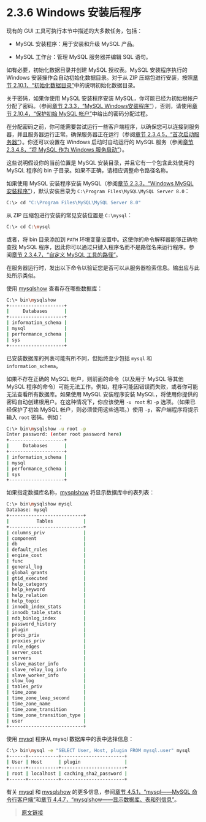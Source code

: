 # 2.3.6 Windows 安装后程序

现有的 GUI 工具可执行本节中描述的大多数任务，包括：

- MySQL 安装程序：用于安装和升级 MySQL 产品。

- MySQL 工作台：管理 MySQL 服务器并编辑 SQL 语句。

如有必要，初始化数据目录并创建 MySQL 授权表。MySQL 安装程序执行的 Windows 安装操作会自动初始化数据目录。对于从 ZIP 压缩包进行安装，按照[章节 2.10.1，“初始化数据目录”](/2/2.10/2.10.1/data-directory-initialization)中的说明初始化数据目录。

关于密码，如果你使用 MySQL 安装程序安装 MySQL，你可能已经为初始根帐户分配了密码。（参阅[章节 2.3.3，“MySQL Windows安装程序”](/2/2.3/2.3.3/mysql-installer)），否则，请使用[章节 2.10.4，“保护初始 MySQL 帐户”](/2/2.10/2.10.4/default-privileges)中给出的密码分配过程。

在分配密码之前，你可能需要尝试运行一些客户端程序，以确保您可以连接到服务器，并且服务器运行正常。确保服务器正在运行（参阅[章节 2.3.4.5，“首次启动服务器”](/2/2.3/2.3.4/2.3.4.5/windows-server-first-start)）。你还可以设置在 Windows 启动时自动运行的 MySQL 服务（参阅[章节 2.3.4.8，“将 MySQL 作为 Windows 服务启动”](/2/2.3/2.3.4/2.3.4.8/windows-start-service)）。

这些说明假设你的当前位置是 MySQL 安装目录，并且它有一个包含此处使用的 MySQL 程序的 bin 子目录。如果不正确，请相应调整命令路径名称。

如果使用 MySQL 安装程序安装 MySQL（参阅[章节 2.3.3，“Windows MySQL 安装程序”](/2/2.3/2.3.3/mysql-installer)），默认安装目录为 `C:\Program Files\MySQL\MySQL Server 8.0`：

```bash
C:\> cd "C:\Program Files\MySQL\MySQL Server 8.0"
```

从 ZIP 压缩包进行安装的常见安装位置是 `C:\mysql`：

```bash
C:\> cd C:\mysql
```

或者，将 bin 目录添加到 `PATH` 环境变量设置中。这使你的命令解释器能够正确地查找 MySQL 程序，因此你可以通过只键入程序名而不是路径名来运行程序。参阅[章节 2.3.4.7，“自定义 MySQL 工具的路径”](/2/2.3/2.3.4/2.3.4.7/mysql-installation-windows-path)。

在服务器运行时，发出以下命令以验证您是否可以从服务器检索信息。输出应与此处所示类似。

使用 [mysqlshow](/4/4.5/4.5.7/mysqlshow) 查看存在哪些数据库：

```bash
C:\> bin\mysqlshow
+--------------------+
|     Databases      |
+--------------------+
| information_schema |
| mysql              |
| performance_schema |
| sys                |
+--------------------+
```

已安装数据库的列表可能有所不同，但始终至少包括 `mysql` 和 `information_schema`。

如果不存在正确的 MySQL 帐户，则前面的命令（以及用于 MySQL 等其他 MySQL 程序的命令）可能无法工作。例如，程序可能因错误而失败，或者你可能无法查看所有数据库。如果使用 MySQL 安装程序安装 MySQL，将使用你提供的密码自动创建根用户。在这种情况下，你应该使用 `-u root` 和 `-p` 选项。（如果已经保护了初始 MySQL 帐户，则必须使用这些选项。）使用 `-p`，客户端程序将提示输入 `root` 密码。例如：

```bash
C:\> bin\mysqlshow -u root -p
Enter password: (enter root password here)
+--------------------+
|     Databases      |
+--------------------+
| information_schema |
| mysql              |
| performance_schema |
| sys                |
+--------------------+
```

如果指定数据库名称，[mysqlshow](/4/4.5/4.5.7/mysqlshow) 将显示数据库中的表列表：

```bash
C:\> bin\mysqlshow mysql
Database: mysql
+---------------------------+
|          Tables           |
+---------------------------+
| columns_priv              |
| component                 |
| db                        |
| default_roles             |
| engine_cost               |
| func                      |
| general_log               |
| global_grants             |
| gtid_executed             |
| help_category             |
| help_keyword              |
| help_relation             |
| help_topic                |
| innodb_index_stats        |
| innodb_table_stats        |
| ndb_binlog_index          |
| password_history          |
| plugin                    |
| procs_priv                |
| proxies_priv              |
| role_edges                |
| server_cost               |
| servers                   |
| slave_master_info         |
| slave_relay_log_info      |
| slave_worker_info         |
| slow_log                  |
| tables_priv               |
| time_zone                 |
| time_zone_leap_second     |
| time_zone_name            |
| time_zone_transition      |
| time_zone_transition_type |
| user                      |
+---------------------------+
```

使用 [mysql](/4/4.5/4.5.1/mysql) 程序从 mysql 数据库中的表中选择信息：

```bash
C:\> bin\mysql -e "SELECT User, Host, plugin FROM mysql.user" mysql
+------+-----------+-----------------------+
| User | Host      | plugin                |
+------+-----------+-----------------------+
| root | localhost | caching_sha2_password |
+------+-----------+-----------------------+
```

有关 [mysql](/4/4.5/4.5.1/mysql) 和 [mysqlshow](/4/4.5/4.5.7/mysqlshow) 的更多信息，参阅[章节 4.5.1，“mysql——MySQL 命令行客户端”](/4/4.5/4.5.1/mysql)和[章节 4.4.7，“mysqlshow——显示数据库、表和列信息”](/4/4.5/4.5.7/mysqlshow)。

> [原文链接](https://dev.mysql.com/doc/refman/8.0/en/windows-postinstallation.html)
